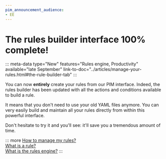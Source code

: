 ```yaml
---
pim_announcement_audience:
- EE
---
```


# The rules builder interface 100% complete!
::: meta-data type="New" features="Rules engine, Productivity" available="late September" link-to-doc="../articles/manage-your-rules.html#the-rule-builder-tab"
:::

You can now **entirely** create your rules from our PIM interface. Indeed, the rules builder has been updated with all the actions and conditions available to build a rule.

It means that you don't need to use your old YAML files anymore. You can very easily build and maintain all your rules directly from within this powerful interface.

Don't hesitate to try it and you'll see: it'll save you a tremendous amount of time.

::: more
[How to manage my rules?](../articles/manage-your-rules.html)  
[What is a rule?](../articles/what-is-a-rule.html)  
[What is the rules engine?](../articles/get-started-with-the-rules-engine.html)
:::

